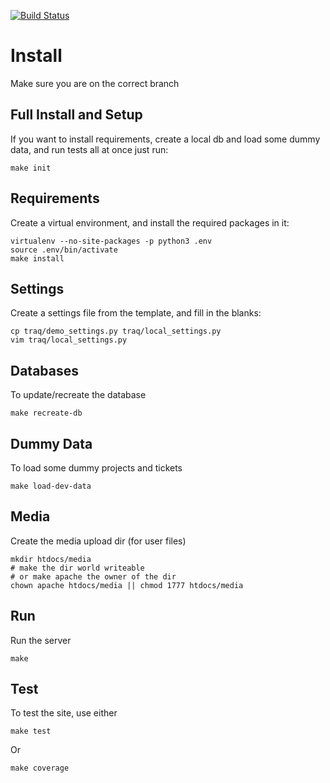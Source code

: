 [![Build Status](https://travis-ci.org/bcomnes/traq.svg?branch=master)](https://travis-ci.org/bcomnes/traq)

# Install

Make sure you are on the correct branch

## Full Install and Setup

If you want to install requirements, create a local db and load
some dummy data, and run tests all at once just run:

    make init

## Requirements

Create a virtual environment, and install the required packages in it:

    virtualenv --no-site-packages -p python3 .env
    source .env/bin/activate
    make install

## Settings
Create a settings file from the template, and fill in the blanks:

    cp traq/demo_settings.py traq/local_settings.py
    vim traq/local_settings.py

## Databases
To update/recreate the database

    make recreate-db

## Dummy Data
To load some dummy projects and tickets

    make load-dev-data

## Media
Create the media upload dir (for user files)

    mkdir htdocs/media
    # make the dir world writeable
    # or make apache the owner of the dir
    chown apache htdocs/media || chmod 1777 htdocs/media

## Run
Run the server

    make

## Test
To test the site, use either

    make test

Or

    make coverage
